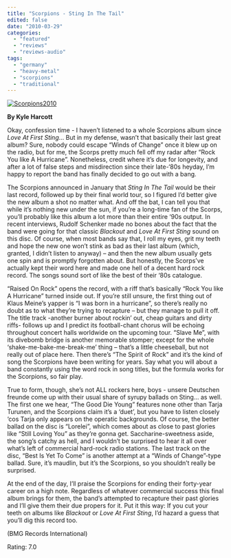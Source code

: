 ```yaml
---
title: "Scorpions - Sting In The Tail"
edited: false
date: "2010-03-29"
categories:
  - "featured"
  - "reviews"
  - "reviews-audio"
tags:
  - "germany"
  - "heavy-metal"
  - "scorpions"
  - "traditional"
---
```


[![Scorpions2010](http://www.hellbound.ca/wp-content/uploads/2010/03/Scorpions2010.jpg "Scorpions2010")](http://www.hellbound.ca/wp-content/uploads/2010/03/Scorpions2010.jpg)

**By Kyle Harcott**

Okay, confession time - I haven’t listened to a whole Scorpions album since _Love At First Sting_... But in my defense, wasn’t that basically their last great album? Sure, nobody could escape “Winds of Change” once it blew up on the radio, but for me, the Scorps pretty much fell off my radar after “Rock You like A Hurricane”. Nonetheless, credit where it’s due for longevity, and after a lot of false steps and misdirection since their late-‘80s heyday, I’m happy to report the band has finally decided to go out with a bang.

The Scorpions announced in January that _Sting In The Tail_ would be their last record, followed up by their final world tour, so I figured I’d better give the new album a shot no matter what. And off the bat, I can tell you that while it’s nothing new under the sun, if you’re a long-time fan of the Scorps, you’ll probably like this album a lot more than their entire ‘90s output. In recent interviews, Rudolf Schenker made no bones about the fact that the band were going for that classic _Blackout_ and _Love At First Sting_ sound on this disc. Of course, when most bands say that, I roll my eyes, grit my teeth and hope the new one won’t stink as bad as their last album (which, granted, I didn’t listen to anyway) – and then the new album usually gets one spin and is promptly forgotten about. But honestly, the Scorps’ve actually kept their word here and made one hell of a decent hard rock record. The songs sound sort of like the best of their ‘80s catalogue.

“Raised On Rock” opens the record, with a riff that’s basically “Rock You like A Hurricane” turned inside out. If you’re still unsure, the first thing out of Klaus Meine’s yapper is “I was born in a hurricane”, so there’s really no doubt as to what they’re trying to recapture – but they manage to pull it off. The title track -another burner about rockin’ out, cheap guitars and dirty riffs- follows up and I predict its football-chant chorus will be echoing throughout concert halls worldwide on the upcoming tour. “Slave Me”, with its divebomb bridge is another memorable stomper; except for the whole ‘shake-me-bake-me-break-me’ thing – that’s a little cheeseball, but not really out of place here. Then there’s “The Spirit of Rock” and it’s the kind of song the Scorpions have been writing for years. Say what you will about a band constantly using the word rock in song titles, but the formula works for the Scorpions, so fair play.

True to form, though, she’s not ALL rockers here, boys - unsere Deutschen freunde come up with their usual share of syrupy ballads on Sting… as well. The first one we hear, “The Good Die Young” features none other than Tarja Turunen, and the Scorpions claim it’s a ‘duet’, but you have to listen closely ‘cos Tarja only appears on the operatic backgrounds. Of course, the better ballad on the disc is “Lorelei”, which comes about as close to past glories like “Still Loving You” as they’re gonna get. Saccharine-sweetness aside, the song’s catchy as hell, and I wouldn’t be surprised to hear it all over what’s left of commercial hard-rock radio stations. The last track on the disc, “Best Is Yet To Come” is another attempt at a “Winds of Change”-type ballad. Sure, it’s maudlin, but it’s the Scorpions, so you shouldn’t really be surprised.

At the end of the day, I’ll praise the Scorpions for ending their forty-year career on a high note. Regardless of whatever commercial success this final album brings for them, the band’s attempted to recapture their past glories and I’ll give them their due propers for it. Put it this way: If you cut your teeth on albums like _Blackout_ or _Love At First Sting_, I’d hazard a guess that you’ll dig this record too.

(BMG Records International)

Rating: 7.0
